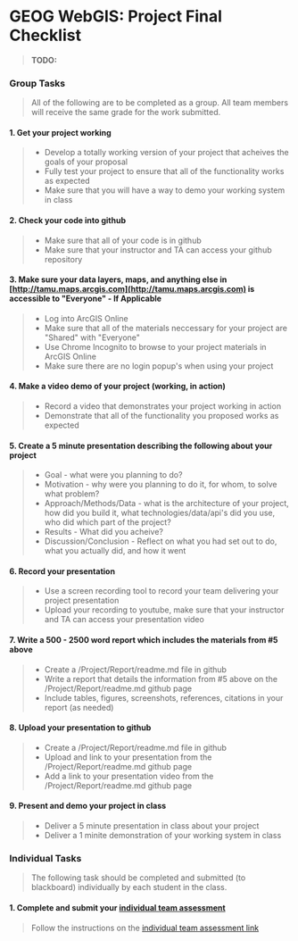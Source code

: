 # GEOG WebGIS: Project Final Checklist
>
>**TODO:**
>

### Group Tasks
>
> All of the following are to be completed as a group. All team members will receive the same grade for the work submitted.
>
#### 1. Get your project working
>   - Develop a totally working version of your project that acheives the goals of your proposal
>   - Fully test your project to ensure that all of the functionality works as expected
>   - Make sure that you will have a way to demo your working system in class
#### 2. Check your code into github
>   - Make sure that all of your code is in github
>   - Make sure that your instructor and TA can access your github repository
#### 3. Make sure your data layers, maps, and anything else in [http://tamu.maps.arcgis.com](http://tamu.maps.arcgis.com) is accessible to "Everyone" - If Applicable
>   - Log into ArcGIS Online
>   - Make sure that all of the materials neccessary for your project are "Shared" with "Everyone"
>   - Use Chrome Incognito to browse to your project materials in ArcGIS Online
>   - Make sure there are no login popup's when using your project
#### 4. Make a video demo of your project (working, in action)
>   - Record a video that demonstrates your project working in action
>   - Demonstrate that all of the functionality you proposed works as expected
#### 5. Create a 5 minute presentation describing the following about your project
>   - Goal - what were you planning to do?
>   - Motivation - why were you planning to do it, for whom, to solve what problem?
>   - Approach/Methods/Data - what is the architecture of your project, how did you build it, what technologies/data/api's did you use, who did which part of the project?
>   - Results - What did you acheive?
>   - Discussion/Conclusion - Reflect on what you had set out to do, what you actually did, and how it went
#### 6. Record your presentation
>   - Use a screen recording tool to record your team delivering your project presentation
>   - Upload your recording to youtube, make sure that your instructor and TA  can access your presentation video
#### 7. Write a 500 - 2500 word report which includes the materials from #5 above
>   - Create a /Project/Report/readme.md file in github
>   - Write a report that details the information from #5 above on the /Project/Report/readme.md github page
>   - Include tables, figures, screenshots, references, citations in your report (as needed)
#### 8. Upload your presentation to github
>   - Create a /Project/Report/readme.md file in github
>   - Upload and link to your presentation from the /Project/Report/readme.md github page
>   - Add a link to your presentation video from the /Project/Report/readme.md github page
#### 9. Present and demo your project in class
>   - Deliver a 5 minute presentation in class about your project
>   - Deliver a 1 minite demonstration of your working system in class
>

### Individual Tasks
>
> The following task should be completed and submitted (to blackboard) individually by each student in the class.
>
#### 1. Complete and submit your [individual team assessment](/project/teamavaluation/readme.md)
> Follow the instructions on the [individual team assessment link](/project/teamevaluation/readme.md)
